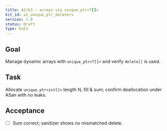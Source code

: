 ```yaml
---
title: A2/k3 — arrays via unique_ptr<T[]>
kit_id: a2_unique_ptr_deleters
version: 1.0
status: Draft
type: kata
---
```

## Goal
Manage dynamic arrays with `unique_ptr<T[]>` and verify `delete[]` is used.
## Task
Allocate `unique_ptr<int[]>` length N, fill & sum; confirm deallocation under ASan with no leaks.
## Acceptance
- [ ] Sum correct; sanitizer shows no mismatched delete.